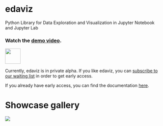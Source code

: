 # edaviz

Python Library for Data Exploration and Visualization in Jupyter Notebook and Jupyter Lab

### Watch the [demo video](https://youtu.be/eYEeYv11YrQ).

<p align="left">
<a href="http://eepurl.com/go6Zlj"><img src="https://s3.eu-central-1.amazonaws.com/edaviz-assets/subscribe_to_waiting_list.png" height=50></a>
</p>

Currently, edaviz is in private alpha. If you like edaviz, you can [subscribe to our waiting list](http://eepurl.com/go6Zlj) in order to get early access.

If you already have early access, you can find the documentation [here](https://github.com/tkrabel/edaviz/blob/master/docs).

# Showcase gallery

[<img src="https://s3.eu-central-1.amazonaws.com/edaviz-assets/eda_overview.png">](https://youtu.be/eYEeYv11YrQ)
